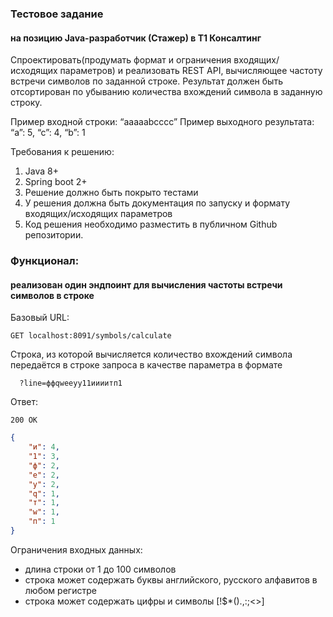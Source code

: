### Тестовое задание 
#### на позицию Java-разработчик (Стажер) в Т1 Консалтинг

Спроектировать(продумать формат и ограничения входящих/исходящих параметров) и реализовать REST API, вычисляющее частоту встречи символов по заданной строке. Результат должен быть отсортирован по убыванию количества вхождений символа в заданную строку.

Пример входной строки: “aaaaabcccc”
Пример выходного результата: “a”: 5, “c”: 4, “b”: 1

Требования к решению:
1) Java 8+
2) Spring boot 2+
3) Решение должно быть покрыто тестами
4) У решения должна быть документация по запуску и формату
   входящих/исходящих параметров
5) Код решения необходимо разместить в публичном Github репозитории.


### Функционал: 
#### реализован один эндпоинт для вычисления частоты встречи символов в строке 

Базовый URL:
```uri
GET localhost:8091/symbols/calculate 
```
Строка, из которой вычисляется количество вхождений символа передаётся в строке запроса в качестве параметра в формате 
```uri
  ?line=ффqweeyy11иииитп1
  ```
Ответ:
```http
200 OK
```
```json
{
    "и": 4,
    "1": 3,
    "ф": 2,
    "e": 2,
    "y": 2,
    "q": 1,
    "т": 1,
    "w": 1,
    "п": 1
}
```
Ограничения входных данных:
* длина строки от 1 до 100 символов
* строка может содержать буквы английского, русского алфавитов в любом регистре
* строка может содержать цифры и символы [!$*().,:;<>]